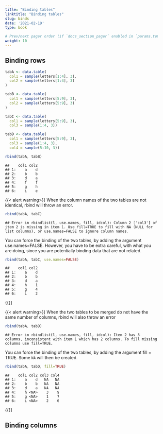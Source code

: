 ```yaml
---
title: "Binding tables" 
linktitle: "Binding tables" 
slug: binds
date: '2021-02-19'
type: book

# Prev/next pager order (if `docs_section_pager` enabled in `params.toml`)
weight: 10
---
```





## Binding rows


```r
tabA <- data.table(
  col1 = sample(letters[1:4], 3),
  col2 = sample(letters[1:4], 3)
)

tabB <- data.table(
  col1 = sample(letters[5:9], 3),
  col2 = sample(letters[5:9], 3)
)

tabC <- data.table(
  col1 = sample(letters[5:9], 3),
  col3 = sample(1:4, 3))

tabD <- data.table(
  col1 = sample(letters[5:9], 3),
  col3 = sample(1:4, 3),
  col4 = sample(5:10, 3))
```


```r
rbind(tabA, tabB)
```

```
##    col1 col2
## 1:    a    d
## 2:    b    b
## 3:    d    a
## 4:    f    f
## 5:    g    h
## 6:    i    e
```

{{< alert warning>}}
When the column names of the two tables are not identical, rbind will throw an error.


```r
rbind(tabA, tabC)
```

```
## Error in rbindlist(l, use.names, fill, idcol): Column 2 ['col3'] of item 2 is missing in item 1. Use fill=TRUE to fill with NA (NULL for list columns), or use.names=FALSE to ignore column names.
```

You can force the binding of the two tables, by adding the argument use.names=FALSE. 
However, you have to be extra careful, with what you are doing, since you are potentially binding data that are not related. 


```r
rbind(tabA, tabC, use.names=FALSE)
```

```
##    col1 col2
## 1:    a    d
## 2:    b    b
## 3:    d    a
## 4:    h    1
## 5:    g    4
## 6:    i    2
```
{{</alert>}}


{{< alert warning>}}
When the two tables to be merged do not have the same number of columns, rbind will also throw an error


```r
rbind(tabA, tabD)
```

```
## Error in rbindlist(l, use.names, fill, idcol): Item 2 has 3 columns, inconsistent with item 1 which has 2 columns. To fill missing columns use fill=TRUE.
```

You can force the binding of the two tables, by adding the argument fill = TRUE.
Some `NA` will then be created.


```r
rbind(tabA, tabD, fill=TRUE)
```

```
##    col1 col2 col3 col4
## 1:    a    d   NA   NA
## 2:    b    b   NA   NA
## 3:    d    a   NA   NA
## 4:    h <NA>    3    9
## 5:    g <NA>    1    7
## 6:    i <NA>    2    6
```
{{</alert>}}


## Binding columns
